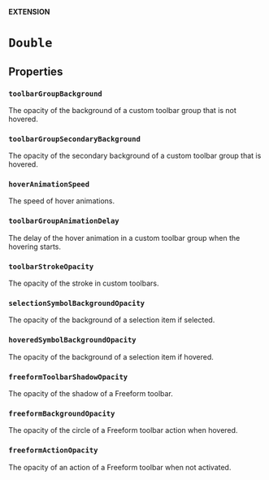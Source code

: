**EXTENSION**

# `Double`

## Properties
### `toolbarGroupBackground`

The opacity of the background of a custom toolbar group that is not hovered.

### `toolbarGroupSecondaryBackground`

The opacity of the secondary background of a custom toolbar group that is hovered.

### `hoverAnimationSpeed`

The speed of hover animations.

### `toolbarGroupAnimationDelay`

The delay of the hover animation in a custom toolbar group when the hovering starts.

### `toolbarStrokeOpacity`

The opacity of the stroke in custom toolbars.

### `selectionSymbolBackgroundOpacity`

The opacity of the background of a selection item if selected.

### `hoveredSymbolBackgroundOpacity`

The opacity of the background of a selection item if hovered.

### `freeformToolbarShadowOpacity`

The opacity of the shadow of a Freeform toolbar.

### `freeformBackgroundOpacity`

The opacity of the circle of a Freeform toolbar action when hovered.

### `freeformActionOpacity`

The opacity of an action of a Freeform toolbar when not activated.
